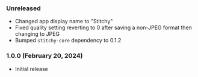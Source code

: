 
### Unreleased

- Changed app display name to "Stitchy"
- Fixed quality setting reverting to 0 after saving a non-JPEG format then changing to JPEG
- Bumped `stitchy-core` dependency to 0.1.2

### 1.0.0 (February 20, 2024)

- Initial release
